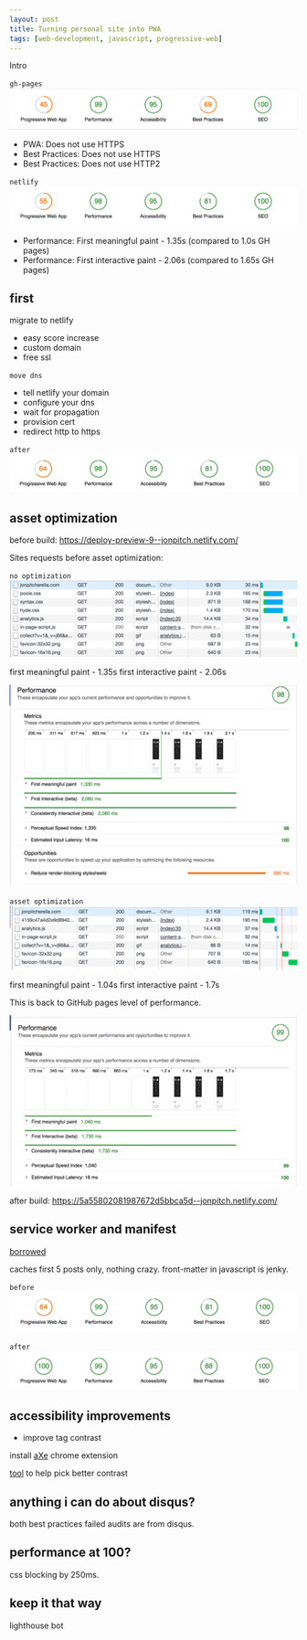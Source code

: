```yaml
---
layout: post
title: Turning personal site into PWA
tags: [web-development, javascript, progressive-web]
---
```


Intro
<!--more-->

`gh-pages`
![GitHub Pages](/public/img/posts/20180109/github-pages-lighthouse.png "GitHub Pages - Lighthouse")

- PWA: Does not use HTTPS
- Best Practices: Does not use HTTPS
- Best Practices: Does not use HTTP2

`netlify`
![Netlify](/public/img/posts/20180109/netlify-lighthouse.png "Netlify - Lighthouse")

- Performance: First meaningful paint - 1.35s (compared to 1.0s GH pages)
- Performance: First interactive paint - 2.06s (compared to 1.65s GH pages)

## first
migrate to netlify
- easy score increase
- custom domain
- free ssl

`move dns`
- tell netlify your domain
- configure your dns
- wait for propagation
- provision cert
- redirect http to https

`after`
![Hosted with Netlify](/public/img/posts/20180109/netlify-hosted-lighthouse.png "Hosted Netlify - Lighthouse")

## asset optimization
before build: https://deploy-preview-9--jonpitch.netlify.com/

Sites requests before asset optimization:

`no optimization`
![No asset optimization](/public/img/posts/20180109/no-asset-optimization.png "No asset optimization")

first meaningful paint - 1.35s
first interactive paint - 2.06s

![performance lighthouse - no asset optimization](/public/img/posts/20180109/no-asset-optimization-lighthouse.png "performance lighthouse - no asset optimization")

`asset optimization`
![with asset optimization](/public/img/posts/20180109/asset-optimization.png "With asset optimization")

first meaningful paint - 1.04s
first interactive paint - 1.7s

This is back to GitHub pages level of performance.

![performance lighthouse - asset optimization](/public/img/posts/20180109/asset-optimization-lighthouse.png "performance lighthouse - asset optimization")

after build: https://5a55802081987672d5bbca5d--jonpitch.netlify.com/

## service worker and manifest

[borrowed](https://jamesiv.es/jekyll/amp/2017/05/09/serviceworkers-with-jekyll.html)

caches first 5 posts only, nothing crazy.
front-matter in javascript is jenky.

`before`
![before service worker and manifest](/public/img/posts/20180109/before-worker-manifest.png "before service worker and manifest")

`after`
![after service worker and manifest](/public/img/posts/20180109/after-worker-manifest.png "after service worker and manifest")

## accessibility improvements
- improve tag contrast

install [aXe](https://chrome.google.com/webstore/detail/axe/lhdoppojpmngadmnindnejefpokejbdd) chrome extension

[tool](http://leaverou.github.io/contrast-ratio/) to help pick better contrast

## anything i can do about disqus?
both best practices failed audits are from disqus.

## performance at 100?
css blocking by 250ms.

## keep it that way
lighthouse bot